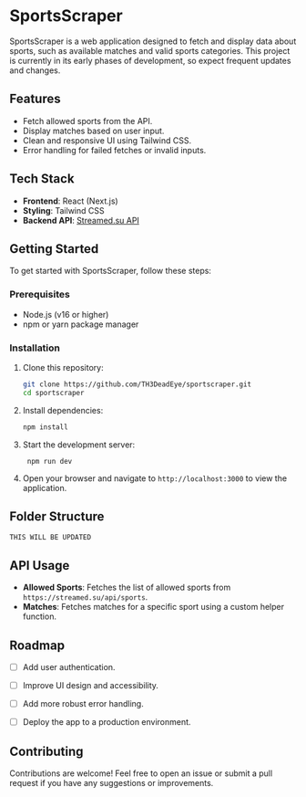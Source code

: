 # SportsScraper

SportsScraper is a web application designed to fetch and display data about sports, such as available matches and valid sports categories. This project is currently in its early phases of development, so expect frequent updates and changes.

## Features
- Fetch allowed sports from the API.
- Display matches based on user input.
- Clean and responsive UI using Tailwind CSS.
- Error handling for failed fetches or invalid inputs.

## Tech Stack
- **Frontend**: React (Next.js)
- **Styling**: Tailwind CSS
- **Backend API**: [Streamed.su API](https://streamed.su)

## Getting Started
To get started with SportsScraper, follow these steps:

### Prerequisites
- Node.js (v16 or higher)
- npm or yarn package manager

### Installation
1. Clone this repository:
   ```bash
   git clone https://github.com/TH3DeadEye/sportscraper.git
   cd sportscraper
   ```
2. Install dependencies:
   ```bash
   npm install
   ```
3. Start the development server:
   ```
    npm run dev
    ```
4. Open your browser and navigate to `http://localhost:3000` to view the application.
   
## Folder Structure
```
THIS WILL BE UPDATED 
```
## API Usage

- **Allowed Sports**: Fetches the list of allowed sports from `https://streamed.su/api/sports`.
- **Matches**: Fetches matches for a specific sport using a custom helper function.

## Roadmap

- [ ] Add user authentication.
- [ ] Improve UI design and accessibility.
- [ ] Add more robust error handling.
- [ ] Deploy the app to a production environment.


## Contributing
Contributions are welcome! Feel free to open an issue or submit a pull request if you have any suggestions or improvements.
